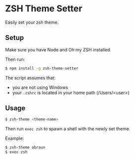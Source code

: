 # ZSH Theme Setter

Easily set your zsh theme.

## Setup

Make sure you have Node and Oh my ZSH installed.

Then run:
```sh
$ npm install -g zsh-theme-setter
```

The script assumes that:
- you are not using Windows
- your `.zshrc` is located in your home path (/Users/\<user>)

## Usage

```sh
$ zsh-theme <theme-name>
```

Then run `exec zsh` to spawn a shell with the newly set theme.

Example:
```sh
$ zsh-theme obraun
$ exec zsh
```